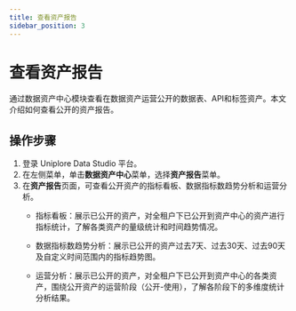 ```yaml
---
title: 查看资产报告
sidebar_position: 3
---
```

# 查看资产报告
通过数据资产中心模块查看在数据资产运营公开的数据表、API和标签资产。本文介绍如何查看公开的资产报告。

## 操作步骤
1. 登录 Uniplore Data Studio 平台。
2. 在左侧菜单，单击**数据资产中心**菜单，选择**资产报告**菜单。
3. 在**资产报告**页面，可查看公开资产的指标看板、数据指标数趋势分析和运营分析。
    - 指标看板：展示已公开的资产，对全租户下已公开到资产中心的资产进行指标统计，了解各类资产的量级统计和时间趋势情况。

    - 数据指标数趋势分析：展示已公开的资产过去7天、过去30天、过去90天及自定义时间范围内的指标趋势图。

    - 运营分析：展示已公开的资产，对全租户下已公开到资产中心的各类资产，围绕公开资产的运营阶段（公开-使用），了解各阶段下的多维度统计分析结果。
